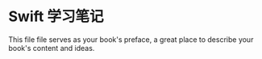 # Swift 学习笔记

This file file serves as your book's preface, a great place to describe your book's content and ideas.

